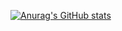 [![Anurag's GitHub stats](https://github-readme-stats.vercel.app/api?username=mohamme-mansour)](https://github.com/anuraghazra/github-readme-stats)
